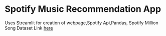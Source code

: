 # Spotify Music Recommendation App

Uses Streamlit for creation of webpage,Spotify Api,Pandas,
Spotify Million Song Dataset Link [here](https://www.kaggle.com/datasets/notshrirang/spotify-million-song-dataset)
